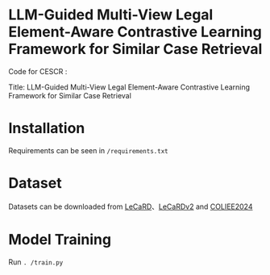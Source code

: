 # LLM-Guided Multi-View Legal Element-Aware Contrastive Learning Framework for Similar Case Retrieval
Code for CESCR :

Title: LLM-Guided Multi-View Legal Element-Aware Contrastive Learning Framework for Similar Case Retrieval
# Installation
Requirements can be seen in `/requirements.txt`

# Dataset
Datasets can be downloaded from [LeCaRD](https://github.com/myx666/LeCaRD#)、[LeCaRDv2](https://github.com/THUIR/LeCaRDv2) and [COLIEE2024](https://sites.ualberta.ca/~rabelo/COLIEE2024/)

# Model Training
Run `. /train.py`

